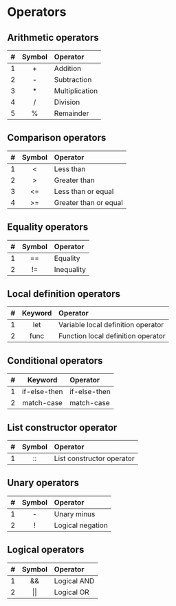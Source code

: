 # Operators

## Arithmetic operators

| # | Symbol | Operator |
| :--- | :---: | :--- |
| 1 | + | Addition |
| 2 | - | Subtraction |
| 3 | \* | Multiplication |
| 4 | / | Division |
| 5 | % | Remainder |

## Comparison operators

| # | Symbol | Operator |
| :--- | :---: | :--- |
| 1 | &lt; | Less than |
| 2 | &gt; | Greater than |
| 3 | &lt;= | Less than or equal |
| 4 | &gt;= | Greater than or equal |

## Equality operators

| # | Symbol | Operator |
| :--- | :---: | :--- |
| 1 | == | Equality |
| 2 | != | Inequality |

## Local definition operators

| # | Keyword | Operator |
| :--- | :---: | :--- |
| 1 | let | Variable local definition operator |
| 2 | func | Function local definition operator |

## Conditional operators

| # | Keyword | Operator |
| :--- | :---: | :--- |
| 1 | if-else-then | if-else-then |
| 2 | match-case | match-case |

## List constructor operator

| # | Symbol | Operator |
| :--- | :---: | :--- |
| 1 | :: | List constructor operator |

## Unary operators

| # | Symbol | Operator |
| :--- | :---: | :--- |
| 1 | - | Unary minus |
| 2 | ! | Logical negation |

## Logical operators

| # | Symbol | Operator |
| :--- | :---: | :--- |
| 1 | && | Logical AND |
| 2 | \|\| | Logical OR |
